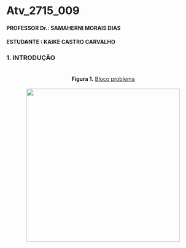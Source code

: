 # Atv_2715_009
#### PROFESSOR Dr.: SAMAHERNI MORAIS DIAS 
#### ESTUDANTE    : KAIKE CASTRO CARVALHO


### 1. INTRODUÇÃO <br/> <br/>

> 


<p  align="center">
  <b>Figura 1.</b>
 <a href="#">Bloco problema</a> 
 <br><br>
<img src="" width="400" heigth="400"> 
 </p>
 
